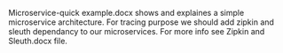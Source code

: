 Microservice-quick example.docx shows and explaines a simple microservice architecture.
For tracing purpose we should add zipkin and sleuth dependancy to our microservices. For more info see Zipkin and Sleuth.docx file.
